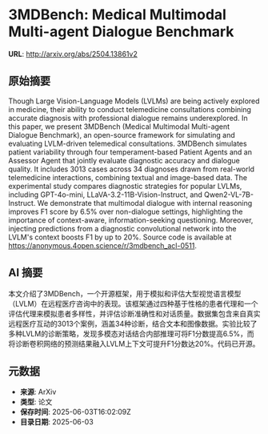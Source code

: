 # 3MDBench: Medical Multimodal Multi-agent Dialogue Benchmark

**URL**: http://arxiv.org/abs/2504.13861v2

## 原始摘要

Though Large Vision-Language Models (LVLMs) are being actively explored in
medicine, their ability to conduct telemedicine consultations combining
accurate diagnosis with professional dialogue remains underexplored. In this
paper, we present 3MDBench (Medical Multimodal Multi-agent Dialogue Benchmark),
an open-source framework for simulating and evaluating LVLM-driven telemedical
consultations. 3MDBench simulates patient variability through four
temperament-based Patient Agents and an Assessor Agent that jointly evaluate
diagnostic accuracy and dialogue quality. It includes 3013 cases across 34
diagnoses drawn from real-world telemedicine interactions, combining textual
and image-based data. The experimental study compares diagnostic strategies for
popular LVLMs, including GPT-4o-mini, LLaVA-3.2-11B-Vision-Instruct, and
Qwen2-VL-7B-Instruct. We demonstrate that multimodal dialogue with internal
reasoning improves F1 score by 6.5% over non-dialogue settings, highlighting
the importance of context-aware, information-seeking questioning. Moreover,
injecting predictions from a diagnostic convolutional network into the LVLM's
context boosts F1 by up to 20%. Source code is available at
https://anonymous.4open.science/r/3mdbench_acl-0511.


## AI 摘要

本文介绍了3MDBench，一个开源框架，用于模拟和评估大型视觉语言模型（LVLM）在远程医疗咨询中的表现。该框架通过四种基于性格的患者代理和一个评估代理来模拟患者多样性，并评估诊断准确性和对话质量。数据集包含来自真实远程医疗互动的3013个案例，涵盖34种诊断，结合文本和图像数据。实验比较了多种LVLM的诊断策略，发现多模态对话结合内部推理可将F1分数提高6.5%，而将诊断卷积网络的预测结果融入LVLM上下文可提升F1分数达20%。代码已开源。

## 元数据

- **来源**: ArXiv
- **类型**: 论文
- **保存时间**: 2025-06-03T16:02:09Z
- **目录日期**: 2025-06-03
